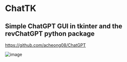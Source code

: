 # ChatTK
## Simple ChatGPT GUI in tkinter and the revChatGPT python package
https://github.com/acheong08/ChatGPT  
  
![image](https://user-images.githubusercontent.com/83492589/224473942-f49af203-78b2-4344-a50e-2a28da61aef1.png)

